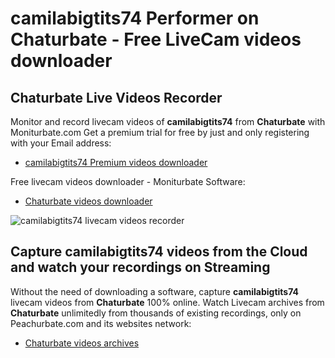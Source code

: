 # camilabigtits74 Performer on Chaturbate - Free LiveCam videos downloader

## Chaturbate Live Videos Recorder

Monitor and record livecam videos of **camilabigtits74** from **Chaturbate** with Moniturbate.com
Get a premium trial for free by just and only registering with your Email address:
* [camilabigtits74 Premium videos downloader](https://moniturbate.com/request-demo-licence-key.html)

Free livecam videos downloader - Moniturbate Software:
* [Chaturbate videos downloader](https://moniturbate.com/moniturbate-download-software.html)

![camilabigtits74 livecam videos recorder](https://peachurnet.com/templates/moniturbate-software.png)


## Capture camilabigtits74 videos from the Cloud and watch your recordings on Streaming

Without the need of downloading a software, capture **camilabigtits74** livecam videos from **Chaturbate** 100% online.
Watch Livecam archives from **Chaturbate** unlimitedly from thousands of existing recordings, only on Peachurbate.com and its websites network:
* [Chaturbate videos archives](https://peachurnet.com/)
